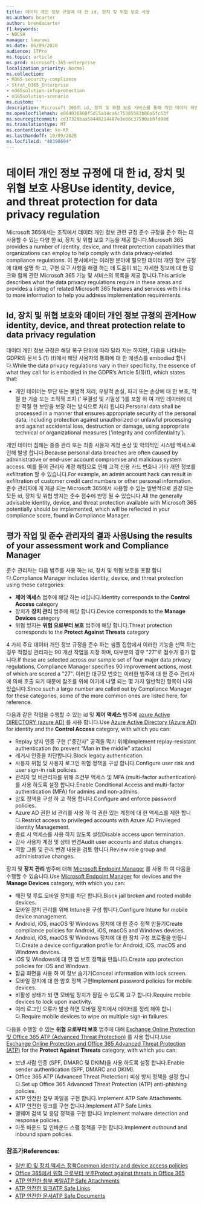 ```yaml
---
title: 데이터 개인 정보 규정에 대 한 id, 장치 및 위협 보호 사용
ms.author: bcarter
author: brendacarter
f1.keywords:
- NOCSH
manager: laurawi
ms.date: 06/09/2020
audience: ITPro
ms.topic: article
ms.prod: microsoft-365-enterprise
localization_priority: Normal
ms.collection:
- M365-security-compliance
- Strat_O365_Enterprise
- m365solution-infoprotection
- m365solution-scenario
ms.custom: ''
description: Microsoft 365의 id, 장치 및 위협 보호 서비스를 통해 개인 데이터 위반을 방지 합니다.
ms.openlocfilehash: e084036860f5d15a14ca6c75305583b86a5fc53f
ms.sourcegitcommit: cd17328baa58448214487e3e68c37590ab9fd08d
ms.translationtype: MT
ms.contentlocale: ko-KR
ms.lasthandoff: 10/09/2020
ms.locfileid: "48398694"
---
```

# <a name="use-identity-device-and-threat-protection-for-data-privacy-regulation"></a><span data-ttu-id="86610-103">데이터 개인 정보 규정에 대 한 id, 장치 및 위협 보호 사용</span><span class="sxs-lookup"><span data-stu-id="86610-103">Use identity, device, and threat protection for data privacy regulation</span></span>

<span data-ttu-id="86610-104">Microsoft 365에서는 조직에서 데이터 개인 정보 관련 규정 준수 규정을 준수 하는 데 사용할 수 있는 다양 한 id, 장치 및 위협 보호 기능을 제공 합니다.</span><span class="sxs-lookup"><span data-stu-id="86610-104">Microsoft 365 provides a number of identity, device, and threat protection capabilities that organizations can employ to help comply with data privacy-related compliance regulations.</span></span> <span data-ttu-id="86610-105">이 문서에서는 이러한 분야에 필요한 데이터 개인 정보 규정에 대해 설명 하 고, 구현 요구 사항을 해결 하는 데 도움이 되는 자세한 정보에 대 한 링크와 함께 관련 Microsoft 365 기능 및 서비스의 목록을 제공 합니다.</span><span class="sxs-lookup"><span data-stu-id="86610-105">This article describes what the data privacy regulations require in these areas and provides a listing of related Microsoft 365 features and services with links to more information to help you address implementation requirements.</span></span>

## <a name="how-identity-device-and-threat-protection-relate-to-data-privacy-regulation"></a><span data-ttu-id="86610-106">Id, 장치 및 위협 보호와 데이터 개인 정보 규정의 관계</span><span class="sxs-lookup"><span data-stu-id="86610-106">How identity, device, and threat protection relate to data privacy regulation</span></span>

<span data-ttu-id="86610-107">데이터 개인 정보 규정은 해당 복구 단위에 따라 달라 지는 하지만, 다음을 나타내는 GDPR의 문서 5 (1) (f)에서 해당 사용자의 통화에 대 한 에센스를 embodied 합니다.</span><span class="sxs-lookup"><span data-stu-id="86610-107">While the data privacy regulations vary in their specificity, the essence of what they call for is embodied in the GDPR’s Article 5(1)(f), which states that:</span></span> 

- <span data-ttu-id="86610-108">개인 데이터는 무단 또는 불법적 처리, 우발적 손실, 파괴 또는 손상에 대 한 보호, 적절 한 기술 또는 조직적 조치 (' 무결성 및 기밀성 ')를 포함 하 여 개인 데이터에 대 한 적절 한 보안을 보장 하는 방식으로 처리 됩니다.</span><span class="sxs-lookup"><span data-stu-id="86610-108">Personal data shall be processed in a manner that ensures appropriate security of the personal data, including protection against unauthorized or unlawful processing and against accidental loss, destruction or damage, using appropriate technical or organizational measures ('integrity and confidentiality').</span></span>

<span data-ttu-id="86610-109">개인 데이터 침해는 종종 관리 또는 최종 사용자 계정 손상 및 악의적인 시스템 액세스로 인해 발생 합니다.</span><span class="sxs-lookup"><span data-stu-id="86610-109">Because personal data breaches are often caused by administrative or end-user account compromise and malicious system access.</span></span> <span data-ttu-id="86610-110">예를 들어 관리자 계정 해킹으로 인해 고객 신용 카드 번호나 기타 개인 정보를 exfiltration 할 수 있습니다.</span><span class="sxs-lookup"><span data-stu-id="86610-110">For example, an admin account hack can result in exfiltration of customer credit card numbers or other personal information.</span></span> <span data-ttu-id="86610-111">준수 관리자에 게 제공 되는 Microsoft 365에서 사용할 수 있는 일반적으로 권장 되는 모든 id, 장치 및 위협 방지는 준수 점수에 반영 될 수 있습니다.</span><span class="sxs-lookup"><span data-stu-id="86610-111">All the generally advisable identity, device, and threat protection available with Microsoft 365 potentially should be implemented, which will be reflected in your compliance score, found in Compliance Manager.</span></span>

## <a name="using-the-results-of-your-assessment-work-and-compliance-manager"></a><span data-ttu-id="86610-112">평가 작업 및 준수 관리자의 결과 사용</span><span class="sxs-lookup"><span data-stu-id="86610-112">Using the results of your assessment work and Compliance Manager</span></span>

<span data-ttu-id="86610-113">준수 관리자는 다음 범주를 사용 하는 id, 장치 및 위협 보호를 포함 합니다.</span><span class="sxs-lookup"><span data-stu-id="86610-113">Compliance Manager includes identity, device, and threat protection using these categories:</span></span>

- <span data-ttu-id="86610-114">**제어 액세스** 범주에 해당 하는 id입니다.</span><span class="sxs-lookup"><span data-stu-id="86610-114">Identity corresponds to the **Control Access** category</span></span>
- <span data-ttu-id="86610-115">장치가 **장치 관리** 범주에 해당 합니다.</span><span class="sxs-lookup"><span data-stu-id="86610-115">Device corresponds to the **Manage Devices** category</span></span>
- <span data-ttu-id="86610-116">위협 방지는 **위협 으로부터 보호** 범주에 해당 합니다.</span><span class="sxs-lookup"><span data-stu-id="86610-116">Threat protection corresponds to the **Protect Against Threats** category</span></span>
 
<span data-ttu-id="86610-117">4 가지 주요 데이터 개인 정보 규정을 준수 하는 샘플 집합에서 이러한 기능을 선택 하는 경우 적합성 관리자는 90 개선 작업을 지정 하며, 대부분의 경우 "27"로 점수가 증가 합니다.</span><span class="sxs-lookup"><span data-stu-id="86610-117">If these are selected across our sample set of four major data privacy regulations, Compliance Manager specifies 90 improvement actions, most of which are scored a "27".</span></span> <span data-ttu-id="86610-118">이러한 대규모 번호는 이러한 범주에 대 한 준수 관리자에 의해 호출 되기 때문에 참조를 위해 여기에 나열 되는 몇 가지 일반적인 항목이 나와 있습니다.</span><span class="sxs-lookup"><span data-stu-id="86610-118">Since such a large number are called out by Compliance Manager for these categories, some of the more common ones are listed here, for reference.</span></span>

<span data-ttu-id="86610-119">다음과 같은 작업을 수행할 수 있는 id 및 **제어 액세스** 범주에 [azure Active DIRECTORY (azure AD)](https://azure.microsoft.com/services/active-directory/) 를 사용 합니다.</span><span class="sxs-lookup"><span data-stu-id="86610-119">Use [Azure Active Directory (Azure AD)](https://azure.microsoft.com/services/active-directory/) for identity and the **Control Access** category, with which you can:</span></span>

- <span data-ttu-id="86610-120">Replay 방지 인증 구현 ("중간자" 공격을 막기 위해)</span><span class="sxs-lookup"><span data-stu-id="86610-120">Implement replay-resistant authentication (to prevent “Man in the middle” attacks)</span></span>
- <span data-ttu-id="86610-121">레거시 인증을 차단합니다.</span><span class="sxs-lookup"><span data-stu-id="86610-121">Block legacy authentication.</span></span>
- <span data-ttu-id="86610-122">사용자 위험 및 사용자 로그인 위험 정책을 구성 합니다.</span><span class="sxs-lookup"><span data-stu-id="86610-122">Configure user risk and user sign-in risk policies.</span></span>
- <span data-ttu-id="86610-123">관리자 및 비관리자를 위해 조건부 액세스 및 MFA (multi-factor authentication)를 사용 하도록 설정 합니다.</span><span class="sxs-lookup"><span data-stu-id="86610-123">Enable Conditional Access and multi-factor authentication (MFA) for admins and non-admins.</span></span>
- <span data-ttu-id="86610-124">암호 정책을 구성 하 고 적용 합니다.</span><span class="sxs-lookup"><span data-stu-id="86610-124">Configure and enforce password policies.</span></span>
- <span data-ttu-id="86610-125">Azure AD 권한 Id 관리를 사용 하 여 권한 있는 계정에 대 한 액세스를 제한 합니다.</span><span class="sxs-lookup"><span data-stu-id="86610-125">Restrict access to privileged accounts with Azure AD Privileged Identity Management.</span></span>
- <span data-ttu-id="86610-126">종료 시 액세스를 사용 하지 않도록 설정</span><span class="sxs-lookup"><span data-stu-id="86610-126">Disable access upon termination.</span></span>
- <span data-ttu-id="86610-127">감사 사용자 계정 및 상태 변경</span><span class="sxs-lookup"><span data-stu-id="86610-127">Audit user accounts and status changes.</span></span>
- <span data-ttu-id="86610-128">역할 그룹 및 관리 변경 내용을 검토 합니다.</span><span class="sxs-lookup"><span data-stu-id="86610-128">Review role group and administrative changes.</span></span>

<span data-ttu-id="86610-129">장치 및 **장치 관리** 범주에 대해 [Microsoft Endpoint Manager](https://www.microsoft.com/microsoft-365/microsoft-endpoint-manager) 를 사용 하 여 다음을 수행할 수 있습니다.</span><span class="sxs-lookup"><span data-stu-id="86610-129">Use [Microsoft Endpoint Manager](https://www.microsoft.com/microsoft-365/microsoft-endpoint-manager) for devices and the **Manage Devices** category, with which you can:</span></span>

- <span data-ttu-id="86610-130">깨진 및 루트 모바일 장치를 차단 합니다.</span><span class="sxs-lookup"><span data-stu-id="86610-130">Block jail broken and rooted mobile devices.</span></span>
- <span data-ttu-id="86610-131">모바일 장치 관리를 위해 Intune을 구성 합니다.</span><span class="sxs-lookup"><span data-stu-id="86610-131">Configure Intune for mobile device management.</span></span>
- <span data-ttu-id="86610-132">Android, iOS, macOS 및 Windows 장치에 대 한 준수 정책 만들기</span><span class="sxs-lookup"><span data-stu-id="86610-132">Create compliance policies for Android, iOS, macOS and Windows devices.</span></span>
- <span data-ttu-id="86610-133">Android, iOS, macOS 및 Windows 장치에 대 한 장치 구성 프로필을 만듭니다.</span><span class="sxs-lookup"><span data-stu-id="86610-133">Create a device configuration profile for Android, iOS, macOS and Windows devices.</span></span>
- <span data-ttu-id="86610-134">IOS 및 Windows에 대 한 앱 보호 정책을 만듭니다.</span><span class="sxs-lookup"><span data-stu-id="86610-134">Create app protection policies for iOS and Windows.</span></span>
- <span data-ttu-id="86610-135">잠금 화면을 사용 하 여 정보 숨기기</span><span class="sxs-lookup"><span data-stu-id="86610-135">Conceal information with lock screen.</span></span>
- <span data-ttu-id="86610-136">모바일 장치에 대 한 암호 정책 구현</span><span class="sxs-lookup"><span data-stu-id="86610-136">Implement password policies for mobile devices.</span></span>
- <span data-ttu-id="86610-137">비활성 상태가 되 면 모바일 장치가 잠길 수 있도록 요구 합니다.</span><span class="sxs-lookup"><span data-stu-id="86610-137">Require mobile devices to lock upon inactivity.</span></span>
- <span data-ttu-id="86610-138">여러 로그인 오류가 발생 하면 모바일 장치에서 데이터를 정리 해야 합니다.</span><span class="sxs-lookup"><span data-stu-id="86610-138">Require mobile devices to wipe on multiple sign-in failures.</span></span>

<span data-ttu-id="86610-139">다음을 수행할 수 있는 **위협 으로부터 보호** 범주에 대해 [Exchange Online Protection 및 Office 365 ATP (Advanced Threat Protection)](../security/office-365-security/office-365-atp.md) 를 사용 합니다.</span><span class="sxs-lookup"><span data-stu-id="86610-139">Use [Exchange Online Protection and Office 365 Advanced Threat Protection (ATP)](../security/office-365-security/office-365-atp.md) for the **Protect Against Threats** category, with which you can:</span></span>

- <span data-ttu-id="86610-140">보낸 사람 인증 (SPF, DMARC 및 DKIM)을 사용 하도록 설정 합니다.</span><span class="sxs-lookup"><span data-stu-id="86610-140">Enable sender authentication (SPF, DMARC and DKIM).</span></span>
- <span data-ttu-id="86610-141">Office 365 ATP (Advanced Threat Protection) 피싱 방지 정책을 설정 합니다.</span><span class="sxs-lookup"><span data-stu-id="86610-141">Set up Office 365 Advanced Threat Protection (ATP) anti-phishing policies.</span></span>
- <span data-ttu-id="86610-142">ATP 안전한 첨부 파일을 구현 합니다.</span><span class="sxs-lookup"><span data-stu-id="86610-142">Implement ATP Safe Attachments.</span></span>
- <span data-ttu-id="86610-143">ATP 안전한 링크를 구현 합니다.</span><span class="sxs-lookup"><span data-stu-id="86610-143">Implement ATP Safe Links.</span></span>
- <span data-ttu-id="86610-144">맬웨어 검색 및 응답 정책을 구현 합니다.</span><span class="sxs-lookup"><span data-stu-id="86610-144">Implement malware detection and response policies.</span></span>
- <span data-ttu-id="86610-145">아웃 바운드 및 인바운드 스팸 정책을 구현 합니다.</span><span class="sxs-lookup"><span data-stu-id="86610-145">Implement outbound and inbound spam policies.</span></span>

### <a name="references"></a><span data-ttu-id="86610-146">참조가</span><span class="sxs-lookup"><span data-stu-id="86610-146">References:</span></span>

- [<span data-ttu-id="86610-147">일반 ID 및 장치 액세스 정책</span><span class="sxs-lookup"><span data-stu-id="86610-147">Common identity and device access policies</span></span>](../security/office-365-security/identity-access-policies.md)
- [<span data-ttu-id="86610-148">Office 365에서 위협 으로부터 보호</span><span class="sxs-lookup"><span data-stu-id="86610-148">Protect against threats in Office 365</span></span>](https://support.office.com/article/protect-against-threats-in-office-365-b10023f6-f30f-45d3-b3ad-b71aa4aa0d58)
- [<span data-ttu-id="86610-149">ATP 안전한 첨부 파일</span><span class="sxs-lookup"><span data-stu-id="86610-149">ATP Safe Attachments</span></span>](../security/office-365-security/atp-safe-attachments.md)
- [<span data-ttu-id="86610-150">ATP 안전한 링크</span><span class="sxs-lookup"><span data-stu-id="86610-150">ATP Safe Links</span></span>](../security/office-365-security/atp-safe-links.md)
- [<span data-ttu-id="86610-151">ATP 안전한 문서</span><span class="sxs-lookup"><span data-stu-id="86610-151">ATP Safe Documents</span></span>](../security/office-365-security/safe-docs.md)
